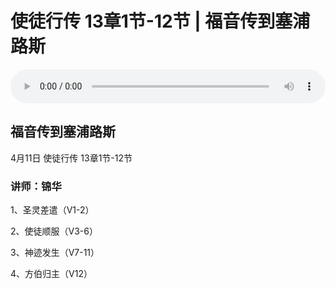 # 使徒行传 13章1节-12节 | 福音传到塞浦路斯

<audio style="width: 100%;" preload="false" controls controlslist="nodownload"><source src="http://file.simai.life/audio/mp3/tu_13_1-12_210411.mp3" type="audio/mpeg">Your browser does not support the audio element.</audio>

## 福音传到塞浦路斯
4月11日 
使徒行传 13章1节-12节
### 讲师：锦华

1、圣灵差遣（V1-2）

2、使徒顺服（V3-6）

3、神迹发生（V7-11）

4、方伯归主（V12）

